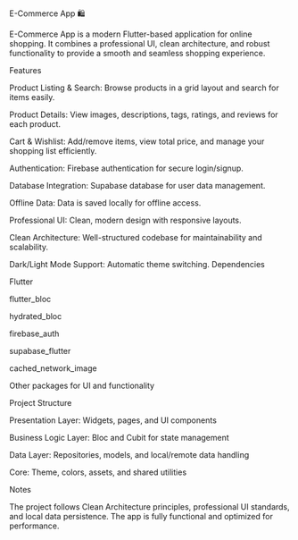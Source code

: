 E-Commerce App 🛍️

E-Commerce App is a modern Flutter-based application for online shopping. It combines a professional UI, clean architecture, and robust functionality to provide a smooth and seamless shopping experience.

Features

Product Listing & Search: Browse products in a grid layout and search for items easily.

Product Details: View images, descriptions, tags, ratings, and reviews for each product.

Cart & Wishlist: Add/remove items, view total price, and manage your shopping list efficiently.

Authentication: Firebase authentication for secure login/signup.

Database Integration: Supabase database for user data management.

Offline Data: Data is saved locally for offline access.

Professional UI: Clean, modern design with responsive layouts.

Clean Architecture: Well-structured codebase for maintainability and scalability.

Dark/Light Mode Support: Automatic theme switching.
Dependencies

Flutter

flutter_bloc

hydrated_bloc

firebase_auth

supabase_flutter

cached_network_image

Other packages for UI and functionality

Project Structure

Presentation Layer: Widgets, pages, and UI components

Business Logic Layer: Bloc and Cubit for state management

Data Layer: Repositories, models, and local/remote data handling

Core: Theme, colors, assets, and shared utilities

Notes

The project follows Clean Architecture principles, professional UI standards, and local data persistence. The app is fully functional and optimized for performance.

